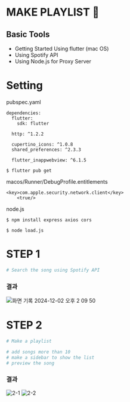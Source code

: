 # MAKE PLAYLIST :musical_note: 

## Basic Tools 
+ Getting Started Using flutter (mac OS)
+ Using Spotify API
+ Using Node.js for Proxy Server

# Setting

pubspec.yaml
```
dependencies:
  flutter:
    sdk: flutter

  http: ^1.2.2

  cupertino_icons: ^1.0.8
  shared_preferences: ^2.3.3

  flutter_inappwebview: ^6.1.5
```
```
$ flutter pub get
```

macos/Runner/DebugProfile.entitlements
```
<key>com.apple.security.network.client</key>
	<true/>
```

node.js
```
$ npm install express axios cors

$ node load.js
```

# STEP 1
```bash
# Search the song using Spotify API
```
### 결과
![화면 기록 2024-12-02 오후 2 09 50](https://github.com/user-attachments/assets/440c209a-428c-4d3b-a031-46e52b8ca239)


# STEP 2
```bash
# Make a playlist

# add songs more than 10
# make a sidebar to show the list
# preview the song
```
### 결과
![2-1](https://github.com/user-attachments/assets/5b15f9d7-fe10-46fb-9abf-b909def97be4)
![2-2](https://github.com/user-attachments/assets/3ec850a6-9ee9-46d4-945b-959086f2486e)
